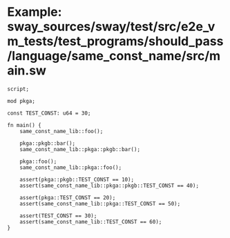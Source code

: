# Example: sway_sources/sway/test/src/e2e_vm_tests/test_programs/should_pass/language/same_const_name/src/main.sw

```sway
script;

mod pkga;

const TEST_CONST: u64 = 30;

fn main() {
    same_const_name_lib::foo();

    pkga::pkgb::bar();
    same_const_name_lib::pkga::pkgb::bar();

    pkga::foo();
    same_const_name_lib::pkga::foo();

    assert(pkga::pkgb::TEST_CONST == 10);
    assert(same_const_name_lib::pkga::pkgb::TEST_CONST == 40);

    assert(pkga::TEST_CONST == 20);
    assert(same_const_name_lib::pkga::TEST_CONST == 50);

    assert(TEST_CONST == 30);
    assert(same_const_name_lib::TEST_CONST == 60);
}

```
